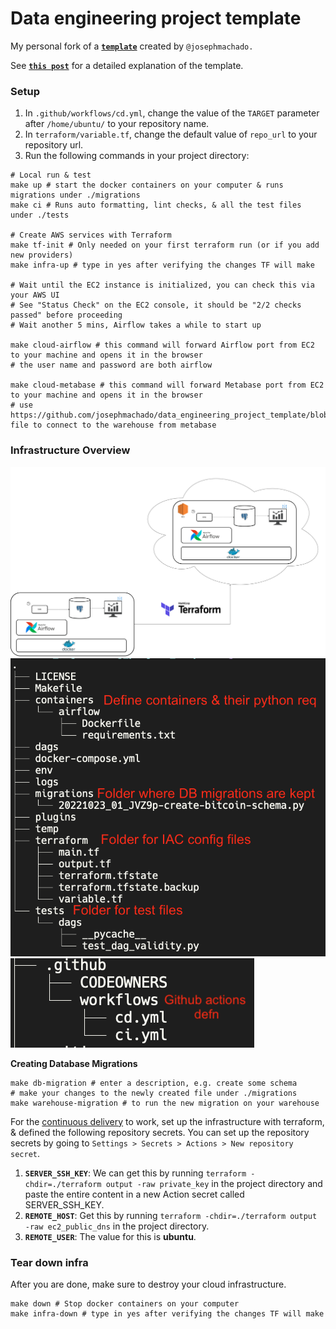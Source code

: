 # Data engineering project template

My personal fork of a **[`template`](https://github.com/josephmachado/data_engineering_project_template)** created by `@josephmachado.`

See **[`this post`](https://www.startdataengineering.com/post/data-engineering-projects-with-free-template/)** for a detailed explanation of the template.

### **Setup**

1. In `.github/workflows/cd.yml`, change the value of the `TARGET` parameter after `/home/ubuntu/` to your repository name.
2. In `terraform/variable.tf`, change the default value of `repo_url` to your repository url. 
3. Run the following commands in your project directory:

  ```shell
  # Local run & test
  make up # start the docker containers on your computer & runs migrations under ./migrations
  make ci # Runs auto formatting, lint checks, & all the test files under ./tests

  # Create AWS services with Terraform
  make tf-init # Only needed on your first terraform run (or if you add new providers)
  make infra-up # type in yes after verifying the changes TF will make

  # Wait until the EC2 instance is initialized, you can check this via your AWS UI
  # See "Status Check" on the EC2 console, it should be "2/2 checks passed" before proceeding
  # Wait another 5 mins, Airflow takes a while to start up

  make cloud-airflow # this command will forward Airflow port from EC2 to your machine and opens it in the browser
  # the user name and password are both airflow

  make cloud-metabase # this command will forward Metabase port from EC2 to your machine and opens it in the browser
  # use https://github.com/josephmachado/data_engineering_project_template/blob/main/env file to connect to the warehouse from metabase
  ```

### **Infrastructure Overview**
![DE Infra](/assets/images/infra.png)
![Project structure](/assets/images/proj_1.png)
![Project structure - GH actions](/assets/images/proj_2.png)

**Creating Database Migrations**
```shell
make db-migration # enter a description, e.g. create some schema
# make your changes to the newly created file under ./migrations
make warehouse-migration # to run the new migration on your warehouse
```

For the [continuous delivery](https://github.com/josephmachado/data_engineering_project_template/blob/main/.github/workflows/cd.yml) to work, set up the infrastructure with terraform, & defined the following repository secrets. You can set up the repository secrets by going to `Settings > Secrets > Actions > New repository secret`.

1. **`SERVER_SSH_KEY`**: We can get this by running `terraform -chdir=./terraform output -raw private_key` in the project directory and paste the entire content in a new Action secret called SERVER_SSH_KEY.
2. **`REMOTE_HOST`**: Get this by running `terraform -chdir=./terraform output -raw ec2_public_dns` in the project directory.
3. **`REMOTE_USER`**: The value for this is **ubuntu**.

### Tear down infra

After you are done, make sure to destroy your cloud infrastructure.

```shell
make down # Stop docker containers on your computer
make infra-down # type in yes after verifying the changes TF will make
```